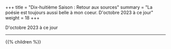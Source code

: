 +++
title = "Dix-huitième Saison : Retour aux sources"
summary = "La poésie est toujours aussi belle à mon coeur. D'octobre 2023 à ce jour"
weight = 18
+++



D'octobre 2023 à ce jour

---
{{% children  %}}
